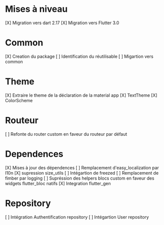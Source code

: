 # Mises à niveau
[X] Migration vers dart 2.17
[X] Migration vers Flutter 3.0

# Common
[X] Creation du package
[ ] Identification du réutilisable
[ ] Migartion vers common

# Theme
[X] Extraire le theme de la déclaration de la material app
[X] TextTheme
[X] ColorScheme

# Routeur
[ ] Refonte du router custom en faveur du routeur par défaut

# Dependences
[X] Mises à jour des dépendences 
[ ] Remplacement d'easy_localization par l10n
[X] supression size_utils
[ ] Intégartion de freezed
[ ] Remplacement de fimber par logging
[ ] Supréssion des helpers blocs custom en faveur des widgets flutter_bloc natifs
[X] Integration flutter_gen

# Repository
[ ] Intégration Authentification repository
[ ] Intégartion User repository